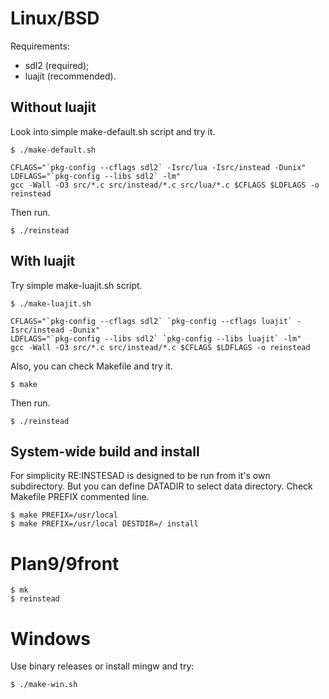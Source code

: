 # Linux/BSD

Requirements:
- sdl2 (required);
- luajit (recommended).

## Without luajit

Look into simple make-default.sh script and try it.

```
$ ./make-default.sh
```

```
CFLAGS="`pkg-config --cflags sdl2` -Isrc/lua -Isrc/instead -Dunix"
LDFLAGS="`pkg-config --libs sdl2` -lm"
gcc -Wall -O3 src/*.c src/instead/*.c src/lua/*.c $CFLAGS $LDFLAGS -o reinstead
```

Then run.

```
$ ./reinstead
```

## With luajit

Try simple make-luajit.sh script.

```
$ ./make-luajit.sh
```

```
CFLAGS="`pkg-config --cflags sdl2` `pkg-config --cflags luajit` -Isrc/instead -Dunix"
LDFLAGS="`pkg-config --libs sdl2` `pkg-config --libs luajit` -lm"
gcc -Wall -O3 src/*.c src/instead/*.c $CFLAGS $LDFLAGS -o reinstead
```

Also, you can check Makefile and try it.
```
$ make
```

Then run.

```
$ ./reinstead
```

## System-wide build and install

For simplicity RE:INSTESAD is designed to be run from it's own subdirectory. But
you can define DATADIR to select data directory. Check Makefile PREFIX
commented line.

```
$ make PREFIX=/usr/local
$ make PREFIX=/usr/local DESTDIR=/ install
```

# Plan9/9front

```
$ mk
$ reinstead
```

# Windows

Use binary releases or install mingw and try:

```
$ ./make-win.sh
```

